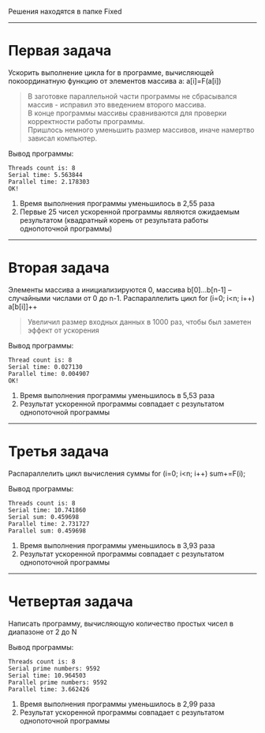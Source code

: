 Решения находятся в папке Fixed

---

# Первая задача
Ускорить выполнение цикла for в программе, вычисляющей
покоординатную функцию от элементов массива a: a[i]=F(a[i])

> В заготовке параллельной части программы не сбрасывался массив - исправил это введением второго массива.  
> В конце программы массивы сравниваются для проверки корректности работы программы.  
> Пришлось немного уменьшить размер массивов, иначе намертво зависал компьютер.  

Вывод программы:
```
Threads count is: 8
Serial time: 5.563844
Parallel time: 2.178303
OK!
```

 1. Время выполнения программы уменьшилось в 2,55 раза
 2. Первые 25 чисел ускоренной программы являются ожидаемым результатом (квадратный корень от результата работы однопоточной программы)

---

# Вторая задача
Элементы массива a инициализируются 0, массива b[0]…b[n-1] –
случайными числами от 0 до n-1. Распараллелить цикл
for (i=0; i<n; i++) a[b[i]]++

> Увеличил размер входных данных в 1000 раз, чтобы был заметен эффект от ускорения

Вывод программы:
```
Thread count is: 8
Serial time: 0.027130
Parallel time: 0.004907
OK!
```

1. Время выполнения программы уменьшилось в 5,53 раза
2. Результат ускоренной программы совпадает с результатом однопоточной программы

---

# Третья задача
Распараллелить цикл вычисления суммы
for (i=0; i<n; i++) sum+=F(i);

Вывод программы:
```
Threads count is: 8
Serial time: 10.741860
Serial sum: 0.459698
Parallel time: 2.731727
Parallel sum: 0.459698
```

1. Время выполнения программы уменьшилось в 3,93 раза
2. Результат ускоренной программы совпадает с результатом однопоточной программы

---

# Четвертая задача
Написать программу, вычисляющую количество простых чисел в
диапазоне от 2 до N

Вывод программы:
```
Threads count is: 8
Serial prime numbers: 9592
Serial time: 10.964503
Parallel prime numbers: 9592
Parallel time: 3.662426
```

1. Время выполнения программы уменьшилось в 2,99 раза
2. Результат ускоренной программы совпадает с результатом однопоточной программы